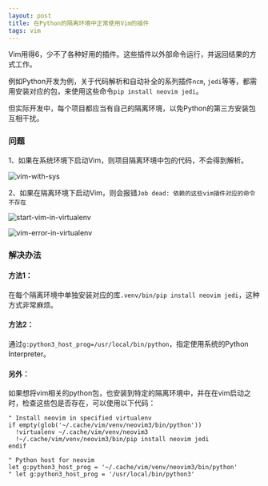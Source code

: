 ```yaml
---
layout: post
title: 在Python的隔离环境中正常使用Vim的插件
tags: vim
---
```


Vim用得6，少不了各种好用的插件。这些插件以外部命令运行，并返回结果的方式工作。

例如Python开发为例，关于代码解析和自动补全的系列插件`ncm`, `jedi`等等，都需用安装对应的包，来使用这些命令`pip install neovim jedi`。

但实际开发中，每个项目都应当有自己的隔离环境，以免Python的第三方安装包互相干扰。

### 问题

1、如果在系统环境下启动Vim，则项目隔离环境中包的代码，不会得到解析。

![vim-with-sys](https://tva1.sinaimg.cn/large/006tNbRwly1g9oe1nkbdej317c0u0q4r.jpg)

2、如果在隔离环境下启动Vim，则会报错`Job dead: 依赖的这些vim插件对应的命令不存在`

![start-vim-in-virtualenv](https://tva1.sinaimg.cn/large/006tNbRwly1g9oe311spsj31860u0gmk.jpg)

![vim-error-in-virtualenv](https://tva1.sinaimg.cn/large/006tNbRwly1g9oe3yn6skj31860u0afb.jpg)


### 解决办法

#### 方法1：

在每个隔离环境中单独安装对应的库`.venv/bin/pip install neovim jedi`，这种方式非常麻烦。

#### 方法2：

通过`g:python3_host_prog=/usr/local/bin/python`，指定使用系统的Python Interpreter。


#### 另外：

如果想将vim相关的python包，也安装到特定的隔离环境中，并在在vim启动之时，检查这些包是否存在，可以使用以下代码：

```vim
" Install neovim in specified virtualenv
if empty(glob('~/.cache/vim/venv/neovim3/bin/python'))
  !virtualenv ~/.cache/vim/venv/neovim3
  !~/.cache/vim/venv/neovim3/bin/pip install neovim jedi
endif

" Python host for neovim
let g:python3_host_prog = '~/.cache/vim/venv/neovim3/bin/python'
" let g:python3_host_prog = '/usr/local/bin/python3'
```

